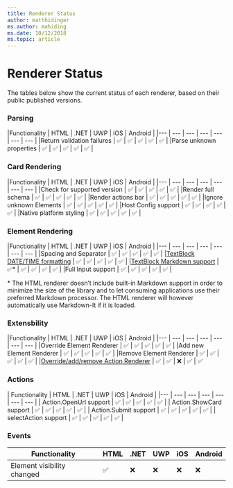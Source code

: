 ```yaml
---
title: Renderer Status
author: matthidinger
ms.author: mahiding
ms.date: 10/12/2018
ms.topic: article
---
```


# Renderer Status
The tables below show the current status of each renderer, based on their public published versions.

### Parsing

|Functionality | HTML | .NET | UWP | iOS | Android |
|--- | --- | --- | --- | --- | --- | --- |
|Return validation failures | ✅ | ✅ | ✅ | ✅ | ✅ |
|Parse unknown properties | ✅ | ✅ | ✅ | ✅ | ✅ |

### Card Rendering

|Functionality | HTML | .NET | UWP | iOS | Android |
|--- | --- | --- | --- | --- | --- | --- |
|Check for supported version | ✅ | ✅ | ✅ | ✅ | ✅  |
|Render full schema | ✅ | ✅ | ✅ | ✅ | ✅ |
|Render actions bar | ✅ | ✅ | ✅ | ✅ | ✅ |
|Ignore unknown Elements | ✅ | ✅ | ✅ | ✅ | ✅ |
|Host Config support | ✅ | ✅ | ✅ | ✅ | ✅ |
|Native platform styling | ✅ | ✅ | ✅ | ✅ | ✅ |

### Element Rendering

|Functionality | HTML | .NET | UWP | iOS | Android |
|--- | --- | --- | --- | --- | --- | --- |
|Spacing and Separator | ✅ | ✅ | ✅ | ✅ | ✅ |
|[TextBlock DATE/TIME formatting](../authoring-cards/text-features.md#datetime-formatting-and-localization) | ✅ | ✅ | ✅ | ✅ | ✅ |
|[TextBlock Markdown support](../authoring-cards/text-features.md#markdown) | ✅* | ✅ | ✅ | ✅ | ✅ |
|Full Input support | ✅ | ✅ | ✅ | ✅ | ✅ |

\* The HTML renderer doesn’t include built-in Markdown support in order to minimize the size of the library and to let consuming applications use their preferred Markdown processor. The HTML renderer will however automatically use Markdown-It if it is loaded.

### Extensbility

|Functionality | HTML | .NET | UWP | iOS | Android |
|--- | --- | --- | --- | --- | --- | --- |
|Override Element Renderer | ✅ | ✅ | ✅ | ✅ | ✅ |
|Add new Element Renderer | ✅ | ✅ | ✅ | ✅ | ✅ |
|Remove Element Renderer | ✅ | ✅ | ✅ | ✅ | ✅ |
|[Override/add/remove Action Renderer](https://github.com/Microsoft/AdaptiveCards/issues/1671) | ✅ | ✅ | ❌ | ✅ | ✅ 

### Actions

| Functionality | HTML | .NET | UWP | iOS | Android |
|--- | --- | --- | --- | --- | --- | --- |
| Action.OpenUrl support | ✅ | ✅ | ✅ | ✅ | ✅  |
| Action.ShowCard support  | ✅ | ✅ | ✅ | ✅ | ✅ |
| Action.Submit support  | ✅ | ✅ | ✅ | ✅ | ✅  |
| selectAction support | ✅ | ✅ | ✅ | ✅ | ✅ |

### Events

|       Functionality        | HTML | .NET | UWP | iOS | Android | 
|----------------------------|------|------|-----|-----|---------|
| Element visibility changed |  ✅   |  ❌   |  ❌  |  ❌  | ❌ |

